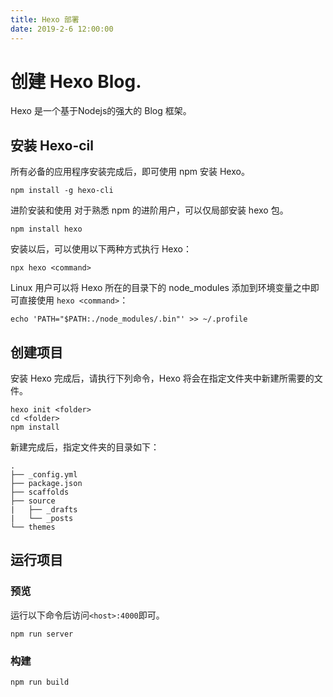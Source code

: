 ```yaml
---
title: Hexo 部署
date: 2019-2-6 12:00:00
---
```


# 创建 Hexo Blog.
Hexo 是一个基于Nodejs的强大的 Blog 框架。

## 安装 Hexo-cil
所有必备的应用程序安装完成后，即可使用 npm 安装 Hexo。

```shell
npm install -g hexo-cli
```
进阶安装和使用
对于熟悉 npm 的进阶用户，可以仅局部安装 hexo 包。
```shell
npm install hexo
```
安装以后，可以使用以下两种方式执行 Hexo：

```shell
npx hexo <command>
```
Linux 用户可以将 Hexo 所在的目录下的 node_modules 添加到环境变量之中即可直接使用 `hexo <command>`：
```shell
echo 'PATH="$PATH:./node_modules/.bin"' >> ~/.profile
```

## 创建项目
安装 Hexo 完成后，请执行下列命令，Hexo 将会在指定文件夹中新建所需要的文件。
```shell
hexo init <folder>
cd <folder>
npm install
```
新建完成后，指定文件夹的目录如下：
```
.
├── _config.yml
├── package.json
├── scaffolds
├── source
|   ├── _drafts
|   └── _posts
└── themes
```

## 运行项目

### 预览
运行以下命令后访问`<host>:4000`即可。
```shell
npm run server
```

### 构建
```
npm run build
```
